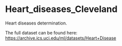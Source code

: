 # Heart_diseases_Cleveland

Heart diseases determination.

The full dataset can be found here: https://archive.ics.uci.edu/ml/datasets/Heart+Disease
